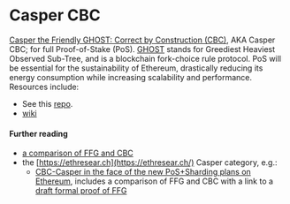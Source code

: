 # Casper CBC

[Casper the Friendly GHOST: Correct by Construction \(CBC\)](https://github.com/ethereum/research/blob/master/papers/CasperTFG/CasperTFG.pdf), AKA Casper CBC; for full Proof-of-Stake \(PoS\). [GHOST](https://eprint.iacr.org/2013/881) stands for Greediest Heaviest Observed Sub-Tree, and is a blockchain fork-choice rule protocol. PoS will be essential for the sustainability of Ethereum, drastically reducing its energy consumption while increasing scalability and performance. Resources include:

* See this [repo](https://github.com/ethereum/cbc-casper).
* [wiki](https://github.com/ethereum/cbc-casper/wiki)

#### Further reading

* [a comparison of FFG and CBC](https://ethereum.stackexchange.com/a/31814/9584)
* the [https://ethresear.ch](https://ethresear.ch/) Casper category, e.g.:
  * [CBC-Casper in the face of the new PoS+Sharding plans on Ethereum](https://ethresear.ch/t/cbc-casper-in-the-face-of-the-new-pos-sharding-plans-on-ethereum/2444/7), includes a comparison of FFG and CBC with a link to a [draft formal proof of FFG](https://ethresear.ch/t/epoch-less-casper-ffg-liveness-safety-argument/2702)

